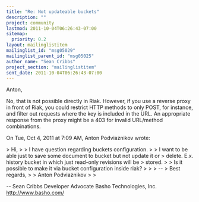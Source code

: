 ```yaml
---
title: "Re: Not updateable buckets"
description: ""
project: community
lastmod: 2011-10-04T06:26:43-07:00
sitemap:
  priority: 0.2
layout: mailinglistitem
mailinglist_id: "msg05029"
mailinglist_parent_id: "msg05025"
author_name: "Sean Cribbs"
project_section: "mailinglistitem"
sent_date: 2011-10-04T06:26:43-07:00
---
```



Anton,

No, that is not possible directly in Riak. However, if you use a reverse
proxy in front of Riak, you could restrict HTTP methods to only POST, for
instance, and filter out requests where the key is included in the URL. An
appropriate response from the proxy might be a 403 for invalid URL/method
combinations.

On Tue, Oct 4, 2011 at 7:09 AM, Anton Podviaznikov
wrote:

&gt; Hi,
&gt;
&gt; I have question regarding buckets configuration.
&gt;
&gt; I want to be able just to save some document to bucket but not update it or
&gt; delete. E.x. history bucket in which just read-only revisions will be
&gt; stored.
&gt;
&gt; Is it possible to make it via bucket configuration inside riak?
&gt;
&gt;
&gt; --
&gt; Best regards,
&gt;
&gt; Anton Podviaznikov
&gt;
&gt;

-- 
Sean Cribbs 
Developer Advocate
Basho Technologies, Inc.
http://www.basho.com/
